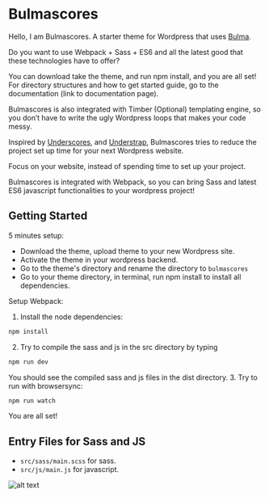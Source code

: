 # Bulmascores

Hello, I am Bulmascores. A starter theme for Wordpress that uses [Bulma](https://bulma.io/). 

Do you want to use Webpack + Sass + ES6 and all the latest good that these technologies have to offer? 

You can download take the theme, and run npm install, and you are all set! For directory structures and how to get started guide, go to the documentation (link to documentation page).

Bulmascores is also integrated with Timber (Optional) templating engine, so you don’t have to write the ugly Wordpress loops that makes your code messy. 

Inspired by [Underscores](https://underscores.me/), and [Understrap](https://understrap.com/), Bulmascores tries to reduce the project set up time for your next Wordpress website. 

Focus on your website, instead of spending time to set up your project. 

Bulmascores is integrated with Webpack, so you can bring Sass and latest ES6 javascript functionalities to your wordpress project!



## Getting Started

5 minutes setup:
* Download the theme, upload theme to your new Wordpress site. 
* Activate the theme in your wordpress backend.
* Go to the theme's directory and rename the directory to `bulmascores`
* Go to your theme directory, in terminal, run npm install to install all dependencies.

Setup Webpack:

1. Install the node dependencies:
```sh
npm install
```
2. Try to compile the sass and js in the src directory by typing 
```sh
npm run dev
```
You should see the compiled sass and js files in the dist directory.
3. Try to run with browsersync:
```sh
npm run watch
```

You are all set!


## Entry Files for Sass and JS
* `src/sass/main.scss` for sass. 
* `src/js/main.js` for javascript.

![alt text](https://github.com/se468/Bulmascores/blob/master/images/made-with-bulma.png "Made with Bulma")